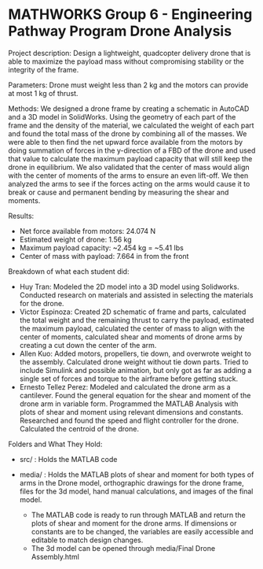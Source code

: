 ﻿# MATHWORKS Group 6 - Engineering Pathway Program Drone Analysis

Project description: Design a lightweight, quadcopter delivery drone that is able to maximize the payload mass without compromising stability or the integrity of the frame.

Parameters: Drone must weight less than 2 kg and the motors can provide at most 1 kg of thrust.

Methods: We designed a drone frame by creating a schematic in AutoCAD and a 3D model in SolidWorks. Using the geometry of each part of the frame and the density of the material, we calculated the weight of each part and found the total mass of the drone by combining all of the masses. We were able to then find the net upward force available from the motors by doing summation of forces in the y-direction of a FBD of the drone and used that value to calculate the maximum payload capacity that will still keep the drone in equilibrium. We also validated that the center of mass would align with the center of moments of the arms to ensure an even lift-off. We then analyzed the arms to see if the forces acting on the arms would cause it to break or cause and permanent bending by measuring the shear and moments.

Results:
- Net force available from motors: 24.074 N
- Estimated weight of drone: 1.56 kg
- Maximum payload capacity: ~2.454 kg = ~5.41 lbs
- Center of mass with payload: 7.664 in from the front

Breakdown of what each student did:
- Huy Tran: Modeled the 2D model into a 3D model using Solidworks. Conducted research on materials and assisted in selecting the materials for the drone.
- Victor Espinoza: Created 2D schematic of frame and parts, calculated the total weight and the remaining thrust to carry the payload, estimated the maximum payload, calculated the center of mass to align with the center of moments, calculated shear and moments of drone arms by creating a cut down the center of the arm.
- Allen Kuo: Added motors, propellers, tie down, and overwrote weight to the assembly. Calculated drone weight without tie down parts. Tried to include Simulink and possible animation, but only got as far as adding a single set of forces and torque to the airframe before getting stuck.
- Ernesto Tellez Perez: Modeled and calculated the drone arm as a cantilever. Found the general equation for the shear and moment of the drone arm in variable form. Programmed the MATLAB Analysis with plots of shear and moment using relevant dimensions and constants. Researched and found the speed and flight controller for the drone. Calculated the centroid of the drone.

Folders and What They Hold: 
- src/ : Holds the MATLAB code 
- media/ : Holds the MATLAB plots of shear and moment for both types of arms in the Drone model, orthographic drawings for the drone frame, files for the 3d model, hand manual calculations, and images of the final model.

  - The MATLAB code is ready to run through MATLAB and return the plots of shear and moment for the drone arms. If dimensions or constants are to be changed, the variables are easily accessible and editable to match design changes.
  - The 3d model can be opened through media/Final Drone Assembly.html
